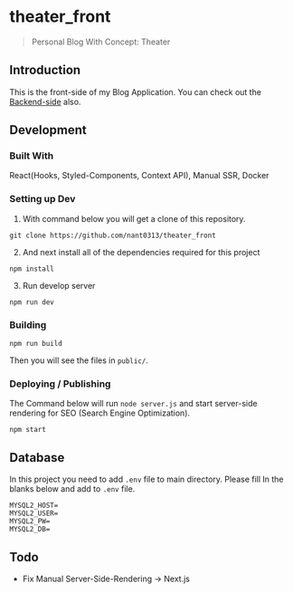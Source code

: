 # theater_front

> Personal Blog With Concept: Theater

## Introduction

This is the front-side of my Blog Application.
You can check out the [Backend-side](https://github.com/nant0313/theater_back) also.
  
## Development

### Built With

React(Hooks, Styled-Components, Context API), Manual SSR, Docker

### Setting up Dev

1. With command below you will get a clone of this repository.

```shell
git clone https://github.com/nant0313/theater_front
```

2. And next install all of the dependencies required for this project

```shell
npm install
```

3. Run develop server

```shell
npm run dev
```



### Building 

```shell
npm run build
```

Then you will see the files in `public/`.



### Deploying / Publishing

The Command below will run `node server.js` and start server-side rendering for SEO (Search Engine Optimization).

```shell
npm start
```



## Database

In this project you need to add `.env` file to main directory.
Please fill In the blanks below and add to `.env` file.

```
MYSQL2_HOST=
MYSQL2_USER=
MYSQL2_PW=
MYSQL2_DB=
```



## Todo

- Fix Manual Server-Side-Rendering -> Next.js
